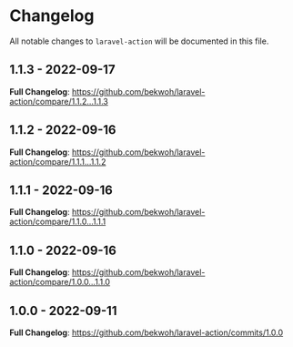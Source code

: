 # Changelog

All notable changes to `laravel-action` will be documented in this file.

## 1.1.3 - 2022-09-17

**Full Changelog**: https://github.com/bekwoh/laravel-action/compare/1.1.2...1.1.3

## 1.1.2 - 2022-09-16

**Full Changelog**: https://github.com/bekwoh/laravel-action/compare/1.1.1...1.1.2

## 1.1.1 - 2022-09-16

**Full Changelog**: https://github.com/bekwoh/laravel-action/compare/1.1.0...1.1.1

## 1.1.0 - 2022-09-16

**Full Changelog**: https://github.com/bekwoh/laravel-action/compare/1.0.0...1.1.0

## 1.0.0 - 2022-09-11

**Full Changelog**: https://github.com/bekwoh/laravel-action/commits/1.0.0
